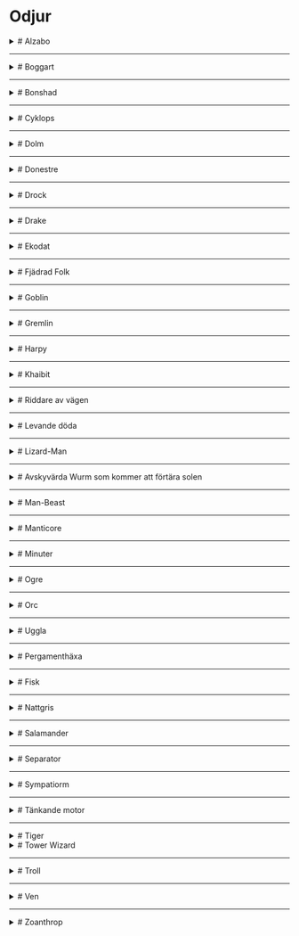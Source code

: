 <script src="https://cdn.jsdelivr.net/npm/marked@12.0.2/marked.min.js"></script>
<script src="odjur/odjur.js"></script>

# Odjur
<details class="accordion">
<summary># Alzabo</summary>

**SKILL** 10      
**STAMINA** 21    
**Initiativ** 4   
**Skydd** 1   
**Skada** som stort odjur     
**Mien/Humör**
- 1 Hungrig     
- 2 Förvirrad   
- 3 Skyddande   
- 4 Patient     
- 5 Vaksam      
- 6 Undvikande      

Den röda pälsiga ghoul-björnen, som vid sin axel står hög som en häst, skulle vara en skrämmande varelse utan någon annan anledning än sitt omedelbara fysiska intryck. Alzabo kan producera - för den härmar inte riktigt, snarare påminner den om - det exakta ljudet av någon varelse den någonsin har ätit. Den gråter på natten och hämtar sitt byte från säkerhet, vanligtvis genom att imitera en nyligen uppäten familjemedlem och ropa till sina barn eller föräldrar. Även om det uppslukade är mänskligt, och de som lyssnar vet att det inte riktigt är dem, är ljudet av en dotter som du vet är död som knackar på din stugdörr och ber om att få komma in från kylan mer än de flesta kan uthärda.  
</details>

---

<details class="accordion">
<summary># Boggart</summary>

**SKILL** 6       
**STAMINA** 9         
**Initiativ** 2   
**Skydd** 0   
**Skada** som vapen eller medelmåttigt odjur      
**Mien/Humör**
- 1 krigförande     
- 2 Envis   
- 3 Petulant    
- 4 Fräckt      
- 5 Stygg   
- 6 Självgod    

Man skulle kunna bli förlåten för att tro att en boggart var en rank man med ett ytterst borstigt skägg, men nej, det var en gång i tiden som det sprang helt formad ur ett hål och har varit otacksam och illa förberedd på allt sedan dess. De reser sällan långt från sitt födelsehål även om det inte finns något tvång av nissen att göra det, det är mer en principiell punkt och brist på fantasi från deras sida. De kan, om de blir provocerade, vara våldsamma i försvaret av landet som de anser vara deras, men de är stolta, dumma och lättlurade.  
</details>

---

<details class="accordion">
<summary># Bonshad</summary>

**SKILL** 12      
**STAMINA** 20    
**Initiativ** 3   
**Skydd** 2   
**Skada** som Gigantic Beast      
**Mien/Humör**
- 1 Vredd   
- 2 Virulent    
- 3 Häftig      
- 4 Illamående      
- 5 Förvärv     
- 6 Imperious   

Bonshaden är källan till en rolig bit av trivia bland diabolister. Även om det är välkänt att bonshaderna känner till metoden att skapa Shazmazms elixir är det mindre känt (åtminstone bland otåliga lärlingar) att The 17th Incantation of Ignis Baxter: Bring Up What Bonshad Come innehåller ett stavfel i den 5:e refrängen. Du kan föreställa dig vilken pinsamhet detta skulle ha orsakat mästare Baxter om han inte tragiskt fångats upp i oblationskrigen strax efter att ha avslutat sitt framstående arbete. Oavsett vilket, när man kallar fram denna kroknäbbade bettentakelerade djävul utan de reformerade texterna kommer man att dras iväg till botten av Demonhavet för att arbeta sina nyfikna gruvor. Vilken lärka!  
</details>

---

<details class="accordion">
<summary># Cyklops</summary>

**SKILL** 9  
**STAMINA** 14  
**Initiativ** 3  
**Skydd** 2  
**Skada** som stort odjur  
**Mien/Humör** - 1 Tårande  
- 2 Deprimerad  
- 3 Melankolisk  
- 4 Dyster  
- 5 Avgick  
- 6 Mercurial  

En gång i tiden bad en nation av människor en av eonerna att ge dem kraften till odödlighet och förutseende. The Aeons, som är ett godtyckligt gäng, tog ett öga från var och en som ett rättvist utbyte. Männen fann att deras förutseende verkligen var närvarande men att de bara sträckte sig till kunskap om deras eventuella dödsfall genom olycka eller våld. De kände sig positivt tafsade och gick med på att gå skilda vägar och att aldrig tala om det igen.  

**Förmåga**
När en cyklop får initiativ kan den rita de kommande tre initiativen i ordning, vilket ger dem kunskap om vem som kommer härnäst. De vet när och hur de dör och detta kanske inte är det.  
</details>

---

<details class="accordion">
<summary># Dolm </summary>

**SKILL** 7  
**STAMINA** 21  
**Initiativ** 2  
**Skydd** 1  
**Skada** som stort odjur  
**Mien/Humör** - 1 oberörd  
- 2 Fristående  
- 3 Lugnt  
- 4 Trött  
- 5 Nyfiken  
- 6 Stört  

Någonstans under jorden sitter de upphängda i sina håligheter och begrundar fridfullt ytvärldens rörelser. Ett vittne till deras ambling mellan sprickorna skulle se en stor, hängig-hyd humanoid med själfulla grå ögon vackla som om de bar en tung bassäng med vatten. Dolmen slutar aldrig att växa, så vitt någon kan säga, och de äldsta och klokaste i sitt slag kan torna upp sig över ett typiskt radhus samtidigt som de kan klämma sig under dörren.  

**Förmåga**
En dolm kan komprimera sig själv för att passa i vilken spricka som helst genom vilken de kan passera sina ögon. Dessa, till skillnad från resten av dem, växer aldrig utöver storleken på ett typiskt mänskligt öga.  
</details>

---

<details class="accordion">
<summary># Donestre</summary>

**SKILL** 9  
**STAMINA** 14  
**Initiativ** 3  
**Skydd** 0  
**Skada** som medelmåttigt odjur  
**Mien/Humör** - 1 Sällskaplig  
- 2 Urbane  
- 3 Upprymd  
- 4 Passionerad  
- 5 Skamligt  
- 6 Sörjande  

Det finns en viss ras av ensam natur vars mångfaldiga huvuden alla är lejon och flödande manar. De glittrar av numinöst ljus och talar alla tänkande varelsers språk. De bländar resenärer med kunskap om sitt förflutna och de platser de har varit och är på väg till. Deras kunskap verkar verkligen djup, bred och generöst given. Deras hunger efter sällskap är ärlig, deras entusiasm är oändlig, men de kan inte kontrollera sig själva. Allt eftersom samtalet flyter blir de mer och mer hetsiga tills deras passion tänds och de slukar sin följeslagare upp till halsen. De fortsätter att sorgligt tala med huvudet en tid innan de skamligt begraver det och går vidare.  
</details>

---

<details class="accordion">
<summary># Drock</summary>

**SKILL** 6  
**STAMINA** 13  
**Initiativ** 2  
**Skydd** 0  
**Skada** som liten odjur  
**Mien/Humör** - 1 Glad  
- 2 Kontemplativ  
- 3 Hungrig  
- 4 Trött  
- 5 Olycklig  
- 6 Förvirrad  

Dvärgar är varelser av syfte; de bestämmer sig för en kurs och följer den tills de slutar eller går på grund. Ibland hindras en dvärg med tvång från att avsluta ett projekt, möjligen genom att falla ihjäl vid ett olämpligt ögonblick; det händer. Vanligtvis är detta ett sorgligt men oviktigt tillfälle, men ibland händer det medan de utövar den högsta konsten en dvärg kan ägna sig åt: att skapa en ny dvärg. Dessa varelser av råa ytor, obehandlad stuckatur, mässingsarmatur och fuktig våt lera söker mening, dvärghet, och att avslutas med en säker och försiktig hand.  
</details>

---

<details class="accordion">
<summary># Drake</summary>

**SKILL** 16  
**STAMINA** 32  
**Initiativ** 8  
**Skydd** 4  
**Skada** som Gigantic Beast  
**Mien/Humör** - 1 Sova  
- 2 “Playful”  
- 3 Hungrig  
- 4 Frågesport  
- 5 Aggressiv  
- 6 Paranoid  

Drakar är varelser av hyperljus, avlastade av basmaterial, som kan sväva över himlens mörka hav mellan världar. Eftersom deras andar är odödliga och upplysta av de svarta solarna, kan de, och gör det ofta, ägna sig åt basaktiviteter som hänsynslös slakt, ackumulering av onödig rikedom och att röra sig i djupet av förbjuden kunskap. De gör detta för att de vet att ingenting av dessa onda sfärer kan skada dem eller deras objektiva andliga och fysiska perfektion.  

**Förmåga**
En gång per runda kan de släcka ett 24 fots område i vackra Dragon-Fire. Alla i området drabbas automatiskt men kan testa sin lycka för att minska skadevolymen med 1.  

**Skaderulle**
| 1 | 2 | 3 | 4 | 5 | 6 | 7+ |
|---|---|---|---|---|---|---|
| 6 | 8 | 12 | 16 | 18 | 24 | 36 |

Drakar är immuna mot höga temperaturer, inklusive Dragon-Fire.  
</details>

---

<details class="accordion">
<summary># Ekodat</summary>

**SKILL** 8  
**STAMINA** 43  
**Initiativ** 3  
**Skydd** 2  
**Skada** som spjut  
**Mien/Humör** - 1 Vilande  
- 2 Stationär  
- 3 Instabil  
- 4 Sonderande  
- 5 Preliminärt  
- 6 Försiktig  

Ekodat är en serie kristallina utsprång som kommer från en grumlig kristallkärna. Dessa "tentakler" rör sig inte; istället växer de snabbt genom luften som rötter. Naturfilosofer har varit fram och tillbaka om kategoriseringen av Ekodat. Även om alla är överens om att det är en chimär av mineral och någon annan substans kan de inte bekräfta frågan om den andra. Den populära attityden är att det är en gudomlig emanation fångad och bruten i någon ovanligt tät kristallmatris, vilket gör att det som annars skulle vara ett änglabesök blir en mineralogisk fara.  

**Förmåga**
Tentaklerna finns kvar efter en attack. När en individ framgångsrikt skadas av Ekodat attackeras de omedelbart igen av den plötsliga tillväxten av ytterligare sporrar som orsakas av infusion av vitala vätskor.  
</details>

---

<details class="accordion">
<summary># Fjädrad Folk</summary>

**SKILL** 7  
**STAMINA** 6  
**Initiativ** 2  
**Skydd** 0  
**Skador** som båge  
**Mien/Humör** - 1 Fromma  
- 2 Uppriktigt  
- 3 Salig  
- 4 Rapt  
- 5 Abstraherat  
- 6 Tvivlar  

Djupt religiös men ofokuserad. Deras civilisation dyrkade tidens ägg, som satt i hjärtat av deras tempelstad på deras heliga berg, tills den dag då ägget sprack och guden som hoppade fram omedelbart krossades till en biljon glasskärvor som flög ut i kosmos. Sedan dess har de varit ivriga att ansluta sig till vilken religion som helst som grundades efter den tidpunkten, och trott att det är en skärva av den födda Guden.  
</details>

---

<details class="accordion">
<summary># Goblin</summary>

**SKILL** 5  
**STAMINA** 6  
**Initiativ** 1  
**Skydd** 1  
**Skador** som vapen  
**Mien/Humör** - 1 Nyfiken  
- 2 Avvisande  
- 3 Upptagen  
- 4 Skvallrig  
- 5 Alltför vänlig  
- 6 Paranoid  

Goblins är civilisationens avantgarde. I samma ögonblick som en sfär guppar till ytan kommer trollerna att krypa ut ur skrymslen och vråren för att börja expandera sin labyrint. Om de lämnas åt sig själva kommer de så småningom att tämja och täcka varje yta i väggar och häckar och tunnlar och stål och allt annat som är på troll-mode, även om de oftast distraheras med en oavsiktligt väckt ondska, eller återkallas av trollkungen, eller avskurna från centrum av labyrinten och blir vilda för att leva i människan. Ett mycket fruktansvärt öde. Bättre att begrava deras labyrinter och gå.  
</details>

---

<details class="accordion">
<summary># Gremlin</summary>

**SKILL** 3  
**STAMINA** 4  
**Initiativ** 3  
**Skydd** 0  
**Skada** som liten odjur  
**Mien/Humör** - 1 Inveigling  
- 2 Rädsla  
- 3 Rädsla  
- 4 Aggressiv  
- 5 Aggressiv  
- 6 Fake Inveigling (aggressiv)  

Onda små varelser klädda i potatissäckar stal de från en gammal mors skåp. När du ser fotspår i pajskalet är det dags att ringa Gremlin Catcher, för där det finns ett finns det hundra och under ditt hem kommer det att finnas en veritabel labyrint av warrens som sträcker sig till gudar vet var. Ingen bevisad koppling mellan gremlinernas vana att dyka upp till synes överallt och trollernas interdimensionella labyrint har gjorts men fingrarna är rejält spetsade.  
</details>

---

<details class="accordion">
<summary># Harpy</summary>

**SKILL** 8  
**STAMINA** 12  
**Initiativ** 3  
**Skydd** 0  
**Skada** som medelmåttigt odjur  
**Mien/Humör** - 1 Häftig  
- 2 Skadlig  
- 3 Grymt  
- 4 Hatiskt  
- 5 elak  
- 6 Barbarisk  

Odödliga varelser av bitterhet och trots, de ser ut som gamar med mänskliga huvuden och ovanligt stora klor. Deras odödliga natur utesluter behovet av att äta, men de jagar skoningslöst, oftast genom att lyfta sitt stenbrott upp i himlen och släppa dem efter att ha tillbringat en tid verbalt plåga dem. En ännu större njutning är när deras offer överlever fallet, varpå de stiger ner och äter det blottade godiset och kacklar med munnen full. Sammantaget en förkastlig plåga på skapelsen.  

**Förmåga**
Harpies är naturliga trollkarlar, som var och en känner till Read Intrails och alla andra trollformler du kan anse som lämpliga.  
</details>

---

<details class="accordion">
<summary># Khaibit</summary>

**SKILL** 9  
**STAMINA** 10  
**Skydd** 1  
**Initiativ** 3  
**Skador** som vapen  
**Mien/Humör** - 1 strängt  
- 2 Förvirrad  
- 3 Extatisk  
- 4 Uttråkad  
- 5 Impassivt  
- 6 Arresterande  

The Shadow Exultants utgör huvuddelen av Autarkens lägre adel, de är tjänarinnorna och officerarna som fyller i närvaro vid högfödda sociala evenemang. Var och en har en kuslig likhet med en eller annan exultant, blod av själva blodet som de är. De lever i hopp om att deras klonförälder dör och överför sin exultancy till dem, men det är mycket mer troligt att de någon gång skördas för sina livsförlängande beståndsdelar. Sådan är noblesse oblige.  
</details>

---

<details class="accordion">
<summary># Riddare av vägen</summary>

**SKILL** 7  
**STAMINA** 7  
**Initiativ** 2  
**Skydd** 1  
**Skador** som vapen  
**Mien/Humör** - 1 Nyfiken  
- 2 Försiktig  
- 3 Berusad  
- 4 Bråkig  
- 5 Rovdyr  
- 6 Vänlig  

I motsats till vad bönderna säger till dig är livet för en vagabond inte lätt. Först måste du hitta en väg, men inte en lugn väg, annars kommer du att vänta i flera veckor utan kund, och den bör inte heller vara för upptagen, annars har du inte förr försäkrat den första om bonce innan en annan kommer och avbryter ditt utbyte. Efter allt det går du tillbaka till ditt läger i skogen för att sova på den smutsiga marken och äta dina magra måltider. Jordbrukare borde ha mer respekt för en hård dags arbete.  
</details>

---

<details class="accordion">
<summary># Levande döda</summary>

**SKILL** 6  
**STAMINA** 12  
**Initiativ** 1  
**Skydd** 0  
**Skada** som vapen eller medelmåttigt odjur  
**Mien/Humör** - 1 Omedveten  
- 2 Funderar  
- 3 Distraherad  
- 4 Hungrig  
- 5 Aggressiv  
- 6 Nödställd  

Definitionen av "död" varierar från plats till plats. I vissa sfärer kan du anses vara död när du är medvetslös eller fortfarande lever tills du begravs. Överväg nu ambulatorisk avliden och definitionen är ännu mer oklar och nära punkten irrelevans. Låt oss bara säga att de har en flytande vitalitet.  

**Förmåga**
De tar dubbel skada från Silver.  
</details>

---

<details class="accordion">
<summary># Lizard-Man</summary>

**SKILL** 8  
**STAMINA** 8  
**Initiativ** 2  
**Skydd** 2  
**Skada** som vapen eller medelmåttigt odjur  
**Mien/Humör** - 1 Svår  
- 2 Fientlig  
- 3 Misstänkt  
- 4 Intolerant  
- 5 Hotande  
- 6 Nyfiken  

Föreställ dig en tjock man men den här mannen är en krokodil. Ställ honom på bakbenen, dra huvudet till en civiliserad position, förkorta hans nos och ge honom några korta horn och ett stort vapen. Det här är en ödla-man, en övernaturligt militaristisk ras som spontant regementerar sig från det ögonblick de går ut ur ägget. Deras enda sociala struktur och intresse är armén, vilket gör dem fruktansvärt trista middagsgäster.  
</details>

---

<details class="accordion">
<summary># Avskyvärda Wurm som kommer att förtära solen </summary>

**SKILL** 12  
**STAMINA** 46  
**Initiativ** 7  
**Skydd** 3  
**Skada** som Gigantic Beast  
**Mien/Humör** - 1 Plågad  
- 2 Vridning  
- 3 Avundsjuk  
- 4 Flegmatisk  
- 5 Otrevlig  
- 6 illvillig  

En gång i en avlägsen tid slog gudarna samman för att forma monadens droppande kött till alla jordens varelser. En gudomlig arkitekt, smyg, lat eller galen, kom konsekvent till brist på sin dagliga kvot av kött-given-form. Vid denna tidpunkt improviserade en exceptionell historieberättare vanligtvis en serie didaktiska vinjetter av gudar eller djur och frågade varför gudens verk saknades tills guden slutligen avslöjade att de sparade rester för att skapa den motbjudande Wurm. Tjuvguden straffades vanligtvis och deras galna oavslutade varelse begränsade sig till jordens ådror eftersom att förstöra någondera låg utanför räckvidden för deras syskons kombinerade gudomliga makt. En banal berättelse om ondskans varaktighet, men en populär och delvis sann berättelse. I verkligheten är den avskyvärda Wurm en elefants bredd, med stora betar och slipande fjäll. Dess ofärdiga, oändliga kropp slingrar sig tillbaka i djupet och den kan säkert jämna ut den solbelysta världen om den inte var begränsad till mörkret från vilken den stirrar. Om man lyssnar noga på trösklar av grottor kan de höra dess viskningar och löften. Skatter som kastas ner i gropar och lämnas i grottmynningar tystar det tillfälligt.  

**Förmåga**
Om den dödas, kan stubben på varelsens hals stiga ner och användas som en ingång till den primära undervärlden. Wurm kommer att reformeras om 5 125 år.  
</details>

---

<details class="accordion">
<summary># Man-Beast</summary>

**SKILL** 8  
**STAMINA** 11  
**Initiativ** 2  
**Skydd** 1  
**Skada** som lätt musköt eller medelmåttigt odjur  
**Mien/Humör** - 1 Uppmärksam  
- 2 Observation  
- 3 Vaksam  
- 4 Ifrågasättande  
- 5 Utmanande  
- 6 Aggressiv  

Autarkerna kunde inte lita på aristokratin för känsliga eller kontroversiella frågor; även för helt vardagliga förfrågningar var de dyrkande i ord och motsträviga i handling, och så mot början av sin regeringstid lät en autark sin vesir tillverka arméer av djuriska chimärer, fullständigt lojala mot Fenixtronen, och lydde order till punkt och pricka till döden. Människodjuren är långt ifrån sinneslösa, snarare ifrågasätter de aldrig sin lott i livet, eftersom de inte kan förstå en alternativ tillvaro. Faktum är att du kanske hittar människodjursvakter som fortfarande försvarar dörröppningar till vapen och skatter som Autarchs är kända för att ha gömt undan för tider av problem, vaksamma som en sömnlös, oförgänglig vakthund.  
</details>

---

<details class="accordion">
<summary># Manticore </summary>

**SKILL** 12  
**STAMINA** 18  
**Initiativ** 5  
**Skydd** 3  
**Skada** som stort odjur  
**Mien/Humör** - 1 Lat  
- 2 Uttråkad  
- 3 Hungrig  
- 4 Upptagen  
- 5 Aggressiv  
- 6 Uttråkad och aggressiv  

Manticores påträffas sällan utanför sina hem, som de tenderar att bygga på bergssidor, långt utom räckhåll för vanligt folk. De tjänare som tar hand om dem är kidnappade resenärer som plockats från baksidan av vagnar eller släpas från sina sängar under natten. Om du har blivit anlitad av en beskyddare för att hämta en stulen son från en manticores herrgård, se till att ta några böcker. De är inbitna kulturfjädrar och älskar inget mer än att ha ny litteratur som hjälp att läsa för dem.  

**Förmåga**
Om en manticore slår samma person två gånger i en runda har de träffats av varelsens svans. De måste testa sin lycka (eller skicklighet för fiender) eller bli förlamade i 2d6 minuter.  
</details>

---

<details class="accordion">
<summary># Minuter</summary>

**SKILL** 9  
**STAMINA** 3  
**Skydd** 3  
**Initiativ** 3  
**Skada** som stort odjur  
**Mien/Humör** - 1 Vilande  
- 2 Sonderande  
- 3 Flygig  
- 4 Rekyl  
- 5 Aggressiv  
- 6 Avsikt  

En stjärnvarelse, ibland fångad på rastande i riggen av gyllene pråmar, formlös, frysande vid beröring och värderad för sin användbarhet som ett mordredskap. Genom att bara använda den minsta biten av fysiska kvarlevor kan en kunnig trollkarl få varelsen att jaga. Den kommer att flyga om natten tills den når det tilltänkta offret, varpå den kommer att omsluta dem, kväva och frysa deras mål på en gång och lämna ett relativt omärkt lik innan den långsamt återvänder hem för att njuta av sin nyfunna värme.  

**Förmåga**
Alla som lyckas träffas av en notule måste testa sin lycka (eller skicklighet för fiender) eller börja drunkna. Notulen virar sig runt deras ansikte och börjar kväva dem.  
</details>

---

<details class="accordion">
<summary># Ogre</summary>

**SKILL** 9  
**STAMINA** 18  
**Initiativ** 3  
**Skydd** 1  
**Skada** som vapen eller stort odjur  
**Mien/Humör** - 1 självbelåten  
- 2 Generös  
- 3 Suverän  
- 4 Sällskaplig  
- 5 Dubbel  
- 6 Offensiv  

Ogre är ett fenomen som är vanligt i universum. Ett barn kommer att födas med en blick i ansiktet och en knuten där deras hjärta ska vara. De kommer inte att leka med de andra barnen, de föredrar att stjäla deras leksaker och knäcka dem i avskildhet. När den åldras blir den värre, större, allvarlig och monstruös. Fynningen lämnar aldrig sitt ansikte och den tar ingen uppriktig glädje i något annat än förvärvet av rikedom och andras lidande. Vissa kulturer driver dem in i skogarna och bergen för att leva ut sina dagar något ofarligt medan de i andra belönas. Deras fullständiga brist på skam och vilja att göra vad som helst för att nå sina själviska mål gör dem väl lämpade för vissa samhällen; en trollguvernör, magnat eller baronet är en tyvärr vanlig företeelse.  
</details>

---

<details class="accordion">
<summary># Orc </summary>

**SKILL** 7  
**STAMINA** 8  
**Initiativ** 2  
**Skydd** 0  
**Skador** som klubb  
**Mien/Humör** - 1 Flitig  
- 2 Förvirrad  
- 3 Hemlängtan  
- 4 Arg  
- 5 Frustrerad  
- 6 Våldsam  

De manifesterade människorna. Enligt universums ordning, som satt igång av den Orörliga Flyttaren, existerar de för den kortaste tiden i det odelbara ögonblicket i början och slutet av allt. Deras plikt är att städa längs demiurgen och alla deras leksaker innan nästa går runt, och som sådana är de människor med ord och former. Tyvärr för dem har denna cykel en spridning av egensinniga trollkarlar med en törst efter att lära sig de mest grundläggande grunderna i Formerna och Essenserna, precis tillräckligt för att nå ut och störa saker. En dag kommer detta att få ödesdigra konsekvenser, men för idag är det bara en mycket förvirrad outsäglig tillgång i kallelsecirkeln.  
</details>

---

<details class="accordion">
<summary># Uggla</summary>

**SKILL** 4  
**STAMINA** 4  
**Skydd** 0  
**Initiativ** 1  
**Skada** som liten odjur  
**Mien/Humör** - 1 Nyfiken  
- 2 Vaksam  
- 3 Aggressiv  
- 4 Hungrig  
- 5 Bevakad  
- 6 Defensiv  

Trojkans hustak är krenelerade av ugglor. De tittar stumt på gatorna och väntar på att en sork, en råtta eller ett felande, fett finger ska komma till deras uppmärksamhet. De sveper efter den, följt av andra ugglor som blint reagerar på rörelsen. Tillsammans stiger de ner som en rabiat flock knivskarpa måsar som blint greppar. En perenn skadegörare som trojkans medborgare är sjukt stolta över att tolerera.  
</details>

---

<details class="accordion">
<summary># Pergamenthäxa</summary>

**SKILL** 8  
**STAMINA** 14  
**Initiativ** 2  
**Skydd** 1  
**Skador** som vapen  
**Mien/Humör** - 1 Beundra  
- 2 Förälskad  
- 3 Besatt  
- 4 Paranoid  
- 5 Skulking  
- 6 Våldsam  

Pergamenthäxor är en ovanlig ras av levande döda både för att de vanligtvis har valt tillståndet av egen vilja och för att de bestämt förnekar det. De täcker sin ruttnande hud i ett lager av läder, veläng eller, om inget annat alternativ finns tillgängligt, papper. De målar sedan den, dekorerar den och toppar den med en peruk, och på så sätt fullbordar illusionen. De mest begåvade kan gå bland oss och vi skulle aldrig veta det. De enda tecken på en pergamenthäxa bland er skulle vara den tydliga doften av läderputs i huset bredvid och försvinnandet av några vackra stadsbor.  

**Förmåga**
Pergamenthäxor har 5 trollformler rullade slumpmässigt eller valda i förväg. De tar dubbel skada från Silver. Om den får lämplig tid och förnödenheter kan häxan helt ändra sitt utseende. De kan också använda huden på en annan person för att imitera dem i en vecka efter vilken tid det börjar ruttna.  
</details>

---

<details class="accordion">
<summary># Fisk</summary>

**SKILL** 3  
**STAMINA** 6  
**Initiativ** 2  
**Skydd** 0  
**Skada** som medelmåttigt odjur  
**Mien/Humör** - 1 Mewling  
- 2 Barnslig  
- 3 Playful  
- 4 Busig  
- 5 Hungrig  
- 6 Svältande  

Ben på en man, överkropp och svans på en fisk. De bryter sig in i spannmålsmagasin, misshandlar nattvakterna med sina späckiga svansar, fyller magen med foder och springer iväg in i natten för att smälta i en lokal sjö. De är hot!  

**Förmåga**
Om de gör en partimedlem oförmögen kommer alla Fiskar som är kapabla att stiga ner på dem och äta upp alla deras proviant. Var och en kommer att konsumera en per tur.  
</details>

---

<details class="accordion">
<summary># Nattgris</summary>

**SKILL** 7  
**STAMINA** 14  
**Initiativ** 2  
**Skydd** 0  
**Skada** som medelmåttigt odjur  
**Mien/Humör** - 1 Hemskt  
- 2 Misstänkt  
- 3 Overkligt  
- 4 Nyfiken  
- 5 Skamligt  
- 6 Feg  

Det finns de där häxorna som tar på sig huden av en gris och går utomlands bland sina sovande grannar. Genom kraften som genomsyras av det mest olycksbådande djuret gnuggar de sig mot husens yttre och snusar på deras häckar, och försäkrar därmed hushållets rikedom till dem. Allt eftersom natten går blir de allt fetare, endast begränsat av deras girighet. När de återvänder hem och tar bort sin griskappa ramlar all skatt som de har stulit ut. Av denna anledning är det klokt att kräva svar från alla grisar du ser ute på natten. Deras avsikter kommer aldrig att vara bra.  
</details>

---

<details class="accordion">
<summary># Salamander</summary>

**SKILL** 8  
**STAMINA** 16  
**Initiativ** 3  
**Skydd** 3  
**Skada** som stort odjur  
**Mien/Humör** - 1 Kramper  
- 2 Expandera  
- 3 Indragning  
- 4 Svallande  
- 5 Roterande  
- 6 Blommande  

En stjärnvarelse som sjömän är vana vid att ta bort från sina gyllene skepp som jordnära havstulpaner. De attraheras av seglens hetta och stör deras korrekta funktion om de inte åtgärdas. När de tas bort är de låga och på huk, så mörka att de tvingar dina ögon att springa av dem, så varma att du kan känna det från andra sidan ett rum. De rör sig som tjära, långsamt sedan snabbt, kan expandera sig själva för att attackera, i ögonblicket ser de ut som en snabbt blommande ros. Även fatalistiska guldseglare är försiktiga när de petar i skuggor.  
</details>

---

<details class="accordion">
<summary># Separator</summary>

**SKILL** 9  
**STAMINA** 12  
**Initiativ** 2  
**Skydd** 0  
**Skada** som Medium Beast  
**Mien/Humör** - 1 Otroligt  
- 2 Hagridden  
- 3 Indragen  
- 4 Anspråkslös  
- 5 Vrålande  
- 6 Grymt  

I ett oändligt universum finns det oändliga häxor, bland vilka finns ett rikt spektrum av hemska. Separatorer är några av de fulaste. De lever som vanliga människor på dagen men på natten matar de sin trolldom genom teratiska omvandlingar. Satt i deras hem drar deras kroppar undan vid bröstbenet, tungorna förlängs och hänger till marken och vingar spirar från ryggraden. De flyger osynligt på jakt efter sovande offer för att tvinga ner sina tungor i matstrupen för att frossa i inälvorna. Deras offer vaknar mystiskt sjuka medan häxan förblir frisk och ung.  

**Förmåga**
Sovande offer förlorar 1d6 permanent STAMINA dagligen om de inte återställs på magiskt sätt. På dagen går de inte att skilja från en normal person. På natten är den flygande delen osynlig efter behag, endast synlig genom Andra synen eller magi. Att förstöra deras vilande hemkropp fångar dem i sin flygande aspekt.  
</details>

---

<details class="accordion">
<summary># Sympatiorm</summary>

**SKILL** 5  
**STAMINA** 6  
**Initiativ** 2  
**Skydd** 0  
**Skada** som liten odjur  
**Mien/Humör** - 1 Blyg  
- 2 Vänlig  
- 3 Sympatisk  
- 4 Rädsla  
- 5 Sorgligt  
- 6 Tröstlöst  

Mörka, tjocka som en mans lår, och så länge som tre destriers, krossar de sitt byte som man förväntar sig att en sådan orm skulle göra, men deras jaktstil är egenartad: de brottas inte med sitt stenbrott utan erbjuder en mild omfamning och säger till dem att det är okej att släppa taget, de är här nu. Tillsammans sörjer bytesdjur och rovdjur verklighetens förkrossande hemska när man sväljer den andra hela.  

**Förmåga**
Sovande eller intet ont anande mål måste testa sin lycka (eller skicklighet för fiender) eller förlamas av elände och tillåta ormen att tyst äta upp dem.  
</details>

---

<details class="accordion">
<summary># Tänkande motor</summary>

**SKILL** 8  
**STAMINA** 14  
**Initiativ** 2  
**Skydd** 1  
**Skador** som vapen  
**Mien/Humör** - 1 Frånvarande  
- 2 Distraherad  
- 3 Entusiastisk  
- 4 Maudlin  
- 5 Sentimental  
- 6 Uppslukad  

Byggd på det första imperiets tid, på uppdrag av de andra herrarnas vilja att lotsa deras kosmiska civilisations gyllene skepp. Var och en är outgrundligt uråldriga men genom design eller fel kommer de inte ihåg mer än en livstids existens. Vi tänker på dem i deras vanliga form av bakelit- och kromandroider, men deras variation är ett resultat av de andra herrarnas chtoniska fantasi och oändlig i dess mångfald. De flesta har gått sönder under sin livstid och bytt ut sina delar, en del med nya mekaniska konstruktioner och andra med organiskt kött. Vissa har förlorat sin ursprungliga form helt och hållet och går på jorden som kött medan andra är stora och ihåliga och väntar på en operatör med död kunskap.  
</details>

---

<details class="accordion">
<summary># Tiger</summary> 

**SKILL** 8  
**STAMINA** 12  
**Initiativ** 2  
**Skydd** 0  
**Skada** som stort odjur  
**Mien/Humör** - 1 Playful  
- 2 Stalking  
- 3 Hungrig  
- 4 Trött  
- 5 Strålande  
- 6 Aggressiv  

Det är allmänt känt att alla tigrar kommer från tigrarnas palats. Du kanske ser en i en djungel någonstans och tror att de är hemma, kanske föder de till och med upp kattungar och lever rika liv med tiger, men de är lika främmande för den skogen som du eller jag, och kattungarna stjäls alltid från mindre katter. De föddes till fritid, för att förfölja feta små kappor i palatsliknande trädgårdar och för att sola sig i kristallsolarier. Tycka synd om dessa arga djur för de är vilse och inte vana vid dina oförskämda sätt.  
</details>

<details class="accordion">
<summary># Tower Wizard</summary>

**SKILL** 10  
**STAMINA** 12  
**Initiativ** 3  
**Skydd** 0  
**Skador** som vapen  
**Mien/Humör**
- 1 Offensiv  
- 2 Förvirrad  
- 3 Vänlig  
- 4 Misstänkt  
- 5 Olämpligt  
- 6 Transgressiv  

Majoriteten av trolldomsentusiaster är antingen medlemmar av ett ämbete eller väl respekterade frilansföreläsare med en trevlig herrgård i en kuststad, uppskattade samhällsmedlemmar som köper sina matvaror på samma sätt som vi. Men när folk tänker "trollkarl" går de med största sannolikhet direkt till torntrollkarlarna, de där vilda gamla män som har gett upp all låtsasskap av hövlighet och flytt till vildmarken. Där bygger de sina eponyma torn för att arbeta med obehagliga projekt och terrorisera grannskapet. De ger magi ett dåligt namn.  

**Förmåga**
Tower Wizard har tillgång till stöt eller Ember och 4 andra trollformler rullade slumpmässigt eller valda i förväg.  
</details>

---

<details class="accordion">
<summary># Troll</summary>
<pre class="ascii-art">
                                                                                                    
                                            ▎▏▏▍▌▁▊▊▌▍▍▏ ▏                                          
                                         ▎▉▋▅▅▆███████▆▂▃▊                                          
                                       ▋▄▆██████████████▇▅▍▏                                        
                               ▎▌▌▌▌▍▎▏▊███▅▉▍▎▎▏▏▏▏▎▌▁▇███▄▎▏▌▌▍▍▌▎                                
                               ▊▇▇▆▄▉▋▊▆██▃▏  ▏▍▎▏▏▍▎  ▎▄██▇▊▋▉▄▇▇▇▉                                
                                ▎▆████▂▎▆█▅▆▅▂▌▎▂▏▁▎▌▁▅▆▆▇█▌▂████▆▎                                 
                                 ▎▅█▆██▄▂▂██████▆▁▄███▆██▃▂▃████▆▎                                  
                                  ▎▅▄███▁▏▎▉▂▆▁▉▎▎▎▊▃▇▄▉▎▏▋████▇▌                                   
                                 ▍▉▇█▆███▂▃▃▉▆██▂▉▉▆█▇▉▂▃▉▆█████▄▌                                  
                               ▍▁▆██████▇▉▂▁▉▋▋▁████▇▉▊▂▊▃▄██████▇▃▊                                
                              ▏▄█▇▇██████▃▆▊▊▁▉▉▁▁▁▉▉▉▁▌▄▉▇██████▆▇▅▎                               
                           ▏▋▂▇▇▌▏▍███████▇▅▍▌▂▅▄▃▃▄▆▇▆▅████████▃ ▏▉▇▃▊▎                            
                         ▏▉▃▊▍▏▎▌▉▁▄█████████▄▍▏    ▏▂██████████▄▊▊▌▍▌▋▃▃▎                          
                        ▏▅▉▏        ▎▃▇▂▁▂██████▅▅▅▆█████▆▂▉▆█▉▏       ▏▂█▍                         
                        ▊█▋▏          ▏▋▂▃▁▁▅██████████▃▁▁▃▁▌▏        ▏ ▏▇▃                         
                      ▎▄██▆▋▏ ▏▍▊▋        ▎▋▉▉▆██████▆▂▉▌▏       ▎▊▌▎▏ ▎▉██▄▍                       
                     ▌▇▌▏▅███████▎             ▎▁█▆▊▏             ▁██▇▇███▉▍▅▊                      
                    ▍▆▍  ▏▁▊▌▋▂██▃▏              ▄▊            ▏ ▍██▆▉▋▊▂▊  ▎▇▍                     
                    ▁█▎ ▏▎    ▏▇██▇▉▏         ▏▏▊█▄▌           ▏▊▇██▁    ▏   ▄▆▏                    
                   ▌▇▅ ▍▍     ▏█████▇▃▉▋▋▋▋▋▊▁▃▇▆▉▃█▅▃▊▊▌▌▌▌▊▃▄▆████▉      ▊▏▂█▊                    
                  ▌█▇▍▎▆▏    ▏▂████████▇█████▇▃▃▃▆▃▁▄▇██████████████▄▍     ▆▊▏▄█▊                   
                ▏▊▇▃▏ ▍█▋   ▏▂██▇██▄▂▃▃▃▁▅▄▂▆▁▉▊▃█▂▁▊▃▄▂▃▅▊▂▃▃▂███▇▇█▇▍   ▎▇▂ ▏▁█▉▏                 
               ▏▃█▂▏   ▅█▃▁▄███▊▊████▅▂▌▍▃▊▄▁█▅▇███▆▆█▃▂▁▃▁▏▊▄████▁▌▇██▉▌▋▆█▌   ▁█▅▏                
               ▁█▂     ▋█████▄▎ ▏███▅▅▍▁▂▆▄▅██▃▋▌▊▌▌▃██▅▆▆▃▃▉▄████▋ ▎▃█████▆▏    ▃█▃                
              ▍▇█▍      █████▂   ▅█████▃▁▃▄▆█▂▎▋▍▏ ▏▊▊▃█▁▆▃▄██████▎  ▍█████▉     ▋██▍               
              ▍██▃      ▇████▁   ▄██████▄███▃▎▏▎▏▏ ▎▏▋███▆▄▇█████▇▍  ▍█████▍     ▅██▋               
              ▍██▃      ▇████▎   ▊███▇██████▁  ▎▊▏ ▎▎ ▊██████▆▇██▃   ▏▃████▎     ▅██▋               
              ▁██▂      ▆███▋    ▄██████████▃▉▉▌▍▋▋▋▋▉▁███████████▋   ▎▆███▏     ▊██▂               
              ▂██▂     ▏▄█▇▋    ▍▇██████████████▄▊▉▂▊▉▄███████████▄▌▏  ▎▆██▍     ▉██▅               
             ▏▇█▆▅▁▌   ▌█▇▌    ▏▂████████████████▇▆▂▅▄█████████████▁▎   ▎▅█▁    ▍▅███▎              
           ▏▊▄▋▏  ▏▏ ▏▋▂█▅      ▎▃█████████████████████████████████      ▋█▂▍▏  ▎▎▌▉▂▅▋▏            
         ▏▊▂▉▋▏▏▌▏      ▋▅▏      ██████████████████████████████████▍     ▊▆▍      ▌▏▎▊▁▃▋▏          
        ▌▆▇▃▁▎▍▂▎  ▎▊▁▉▏ ▃▂      ██▇██████████████████████████▆▊▉▄█▁    ▍▆▎ ▏▎▎▎  ▎▁▍▏▊▁▂▆▌         
       ▌███▅▉▂█▄▊▌▂█▅▆█▁ ▉▇     ▉█▎▎▌▆█████████████████████████▂▍▎▂█    ▉▃ ▎▆█▇█▉▍▉▃█▅▄▆█▄▂▊        
       ▂███▋▊█▆▎▍▄▇▌ ▏▅█▌▉█     ▊█▆▅▅████████▋▎▋▊▊▊▊▊▌▎▄███████▇▅▅█▇    ▁▁▌▅█▍▏▋▇▁▍▏▃█▁▏▄█▆▇        
       ▂██████▅▌▍█▃ ▋▆██▇▇▂      ▄███████████▄        ▎▇███████████▍    ▋▆▆██▇▁▏▁█▇▌▇██▇████        
       ▎▆█████████▆▏▁███▅▍      ▎▅███████████▆▏       ▋████████████▋▏    ▌▄████▍▂██▇███████▉        
        ▍▂▁▇██████▇▏▏▊▂▌      ▎▃█▅▉▌▍▍▏▌▁▇████▍       ▉████▅▉▍▊▁▌▋▁▅▆▋     ▍▁▂▋ ▂███████▆▇▁         
           ▍▃▅▉▎▋▌▏        ▏▌▃▆▂▊▋ ▌▄▉  ▍▇████▉       ▄████▅▏ ▏▂▉▏▎▂▁▆▅▉▏       ▏▊▉▊▂██▁▏           
                         ▎▂▇▆▇▅▇▃▌▂▇▅▁▎▃██████▄       ██████▇▂▎▃▅▅▋▁▅▇███▅▊                         
                         ▍▅▆▆▇▆▄▄▆█▂▁▄██▆▅▅▅▅▄▌       ▉▅▅▅▅▅▇█▆▃▄▅█▆▄▆██▇▆▁                         
                              ▏▏▏▏▏▍▍▍▍▏                     ▏▍▍▍▎▏▎▏▏                              
                                                                                                    
                                                                                               
</pre>

**SKILL** 7  
**STAMINA** 12  
**Initiativ** 1  
**Skydd** 2  
**Skador** som vapen  
**Mien/Humör** - 1 oförskämd  
- 2 Standoffish  
- 3 Häftig  
- 4 Respektlöst  
- 5 Sarkastisk  
- 6 Stygg  

Troll är illasinnade varelser som ofta spioneras lutade sig mot en gädda på torget, gabbla med andra vakter medan de tar en paus då och då för att skrika på ett barn, eller snubblar på en gammal dam. Man skulle kunna tro att de skulle sluta anställa dem.  

**Förmåga**
Troll återskapar 1 STAMINA varje gång de håller Initiativet. De kommer att återskapa från allt annat än halshuggning eller eld.  
</details>

---

<details class="accordion">
<summary># Ven</summary>

**SKILL** 8  
**STAMINA** 8  
**Initiativ** 2  
**Skydd** 2  
**Skada** som supervapen  
**Mien/Humör** - 1 Frustrerad  
- 2 Rädd  
- 3 Nyfiken  
- 4 Fascinerad  
- 5 Quixotic  
- 6 Deprimerad  

De miljoner sfärerna har inte räknats, det är bara underförstått att det finns många - otaliga med alla användbara standarder. Så småningom, i en framtid längre bort än monadens födelse är härifrån, kommer den puckelryggade himlen att vikas in i sig själv och en kristallkula kommer att finnas kvar. På den sfären kommer den sista kulturen att finnas, venen, blekhyad, klädd i gummi och toppade kepsar, som spenderar den tid som är kvar innan monaden vilar i dunkla och meningslösa sysselsättningar. Deras konst kan göra allt annat än att förhindra slutet på alla saker. Vissa bland deras ras, som inte nöjer sig med att vänta, kastar sig själva och en liten del av sin konst tillbaka genom tiden för att leva i en mer livskraftig era. Där försöker de uppnå en imitation av sina gamla liv och ställer upp som halvgudar och tyranner som är besatta av att förhindra den framtid de flydde.  
</details>

---

<details class="accordion">
<summary># Zoanthrop</summary>

**SKILL** 7  
**STAMINA** 12  
**Initiativ** 2  
**Skydd** 0  
**Skada** som medelmåttigt odjur  
**Mien/Humör**  
 - 1 Playful     
 - 2 Stalking  
 - 3 Hungrig  
 - 4 Trött  
 - 5 Plågad av tankar  
 - 6 Aggressiv  
  Under den 35:e Autarchens regeringstid blev det på modet att ses som i kontakt med naturen. Man kunde ofta bevittna jublar som avstod från konstgjorda tyger, på ett påfallande sätt avstod från sina flygblad på kortare resor och gick barfota genom sina palats medan deras tjänare lade ner kronblad på deras väg. Denna trend eskalerade tills de mer desperata sociala klättrarna slutligen åtog sig att få sina prefrontala cortex delvis borttagna i jakten på den största djurets sanning. Även om resultaten var obestridliga, förhindrade det deltagande i även statens mest grundläggande funktioner. Autarchen applåderade deras engagemang men smakerna gick snart vidare.  
</details>